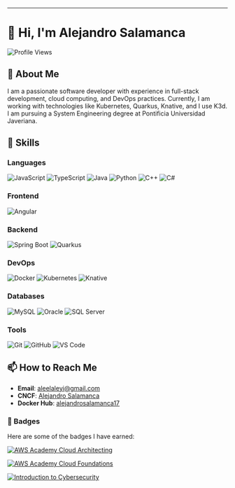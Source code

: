 ---

# 👋 Hi, I'm Alejandro Salamanca

![Profile Views](https://komarev.com/ghpvc/?username=alejandrosalamanca17&color=blue)

## 🌟 About Me

I am a passionate software developer with experience in full-stack development, cloud computing, and DevOps practices. Currently, I am working with technologies like Kubernetes, Quarkus, Knative, and I use K3d. I am pursuing a System Engineering degree at Pontificia Universidad Javeriana.

## 🚀 Skills

### Languages
![JavaScript](https://img.shields.io/badge/JavaScript-F7DF1E?style=flat-square&logo=javascript&logoColor=black)
![TypeScript](https://img.shields.io/badge/TypeScript-007ACC?style=flat-square&logo=typescript&logoColor=white)
![Java](https://img.shields.io/badge/Java-007396?style=flat-square&logo=java&logoColor=white)
![Python](https://img.shields.io/badge/Python-3776AB?style=flat-square&logo=python&logoColor=white)
![C++](https://img.shields.io/badge/C++-00599C?style=flat-square&logo=c%2B%2B&logoColor=white)
![C#](https://img.shields.io/badge/C%23-239120?style=flat-square&logo=c-sharp&logoColor=white)

### Frontend
![Angular](https://img.shields.io/badge/Angular-DD0031?style=flat-square&logo=angular&logoColor=white)

### Backend
![Spring Boot](https://img.shields.io/badge/Spring%20Boot-6DB33F?style=flat-square&logo=spring-boot&logoColor=white)
![Quarkus](https://img.shields.io/badge/Quarkus-4695EB?style=flat-square&logo=quarkus&logoColor=white)

### DevOps
![Docker](https://img.shields.io/badge/Docker-2496ED?style=flat-square&logo=docker&logoColor=white)
![Kubernetes](https://img.shields.io/badge/Kubernetes-326CE5?style=flat-square&logo=kubernetes&logoColor=white)
![Knative](https://img.shields.io/badge/Knative-0078D4?style=flat-square&logo=knative&logoColor=white)

### Databases
![MySQL](https://img.shields.io/badge/MySQL-4479A1?style=flat-square&logo=mysql&logoColor=white)
![Oracle](https://img.shields.io/badge/Oracle-F80000?style=flat-square&logo=oracle&logoColor=white)
![SQL Server](https://img.shields.io/badge/SQL%20Server-CC2927?style=flat-square&logo=microsoft-sql-server&logoColor=white)

### Tools
![Git](https://img.shields.io/badge/Git-F05032?style=flat-square&logo=git&logoColor=white)
![GitHub](https://img.shields.io/badge/GitHub-181717?style=flat-square&logo=github&logoColor=white)
![VS Code](https://img.shields.io/badge/VS%20Code-007ACC?style=flat-square&logo=visual-studio-code&logoColor=white)


## 📫 How to Reach Me

- **Email**: aleelaleyi@gmail.com
- **CNCF**: [Alejandro Salamanca](https://openprofile.dev/profile/alejandrosalamanca17)
- **Docker Hub**: [alejandrosalamanca17](https://hub.docker.com/u/alejandrosalamanca17)

### 🏅 Badges

Here are some of the badges I have earned:

[![AWS Academy Cloud Architecting](https://github.com/ALEYI17/imagesProfile/blob/main/aws-academy-graduate-aws-academy-cloud-architecting.png)](https://www.credly.com/badges/84f2cec8-8e51-48de-a1eb-26f0c7f8a620/public_url)

[![AWS Academy Cloud Foundations](https://github.com/ALEYI17/imagesProfile/blob/main/aws-academy-graduate-aws-academy-cloud-foundations.png)](https://www.credly.com/badges/e3feed0f-d187-4a5e-82cf-6a4048d8bcb9/public_url)

[![Introduction to Cybersecurity](https://github.com/ALEYI17/imagesProfile/blob/main/introduction-to-cybersecurity.png)](https://www.credly.com/badges/6d2c73fb-1504-44c9-9ab2-7f82ae71ec4e/public_url)
